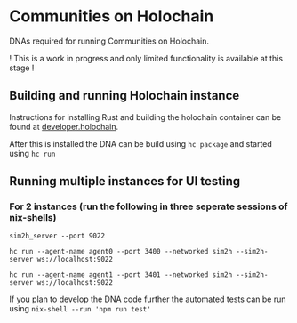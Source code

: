 # Communities on Holochain

DNAs required for running Communities on Holochain.

! This is a work in progress and only limited functionality is available at this stage !

## Building and running Holochain instance

Instructions for installing Rust and building the holochain container can be found at [developer.holochain](https://developer.holochain.org/start.html).

After this is installed the DNA can be build using
`hc package`
and started using
`hc run`

## Running multiple instances for UI testing

### For 2 instances (run the following in three seperate sessions of nix-shells)

```
sim2h_server --port 9022

hc run --agent-name agent0 --port 3400 --networked sim2h --sim2h-server ws://localhost:9022

hc run --agent-name agent1 --port 3401 --networked sim2h --sim2h-server ws://localhost:9022
```

If you plan to develop the DNA code further the automated tests can be run using
`nix-shell --run 'npm run test'`


